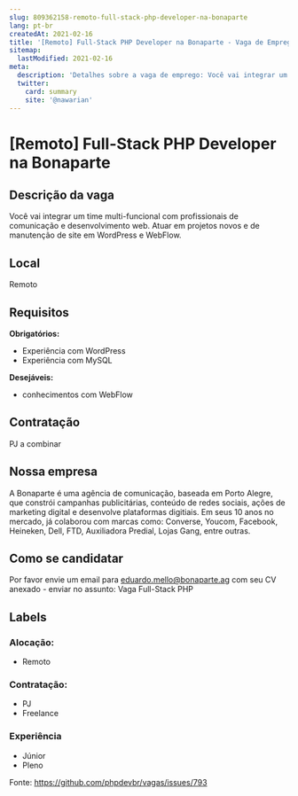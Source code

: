 ```yaml
---
slug: 809362158-remoto-full-stack-php-developer-na-bonaparte
lang: pt-br
createdAt: 2021-02-16
title: '[Remoto] Full-Stack PHP Developer na Bonaparte - Vaga de Emprego'
sitemap:
  lastModified: 2021-02-16
meta:
  description: 'Detalhes sobre a vaga de emprego: Você vai integrar um time multi-funcional com profissionais de comunicação e desenvolvimento web. Atuar em projetos novos e de manutenção de site em WordPress e WebFlow.'
  twitter:
    card: summary
    site: '@nawarian'
---
```


# [Remoto] Full-Stack PHP Developer na Bonaparte

## Descrição da vaga

Você vai integrar um time multi-funcional com profissionais de comunicação e desenvolvimento web. 
Atuar em projetos novos e de manutenção de site em WordPress e WebFlow.

## Local
Remoto 

## Requisitos

**Obrigatórios:**
- Experiência com WordPress
- Experiência com MySQL 


**Desejáveis:**
- conhecimentos com WebFlow

## Contratação

PJ a combinar

## Nossa empresa

A Bonaparte é uma agência de comunicação, baseada em Porto Alegre, que constrói campanhas publicitárias, conteúdo de redes sociais, ações de marketing digital e desenvolve plataformas digitiais. Em seus 10 anos no mercado, já colaborou com marcas como: Converse, Youcom, Facebook, Heineken, Dell, FTD, Auxiliadora Predial, Lojas Gang, entre outras.

## Como se candidatar

Por favor envie um email para eduardo.mello@bonaparte.ag com seu CV anexado - enviar no assunto: Vaga Full-Stack PHP

## Labels

<!-- Escolha abaixo, apague as que não fizerem sentido: -->
### Alocação:
- Remoto

### Contratação:
- PJ
- Freelance

### Experiência
- Júnior
- Pleno


Fonte: https://github.com/phpdevbr/vagas/issues/793